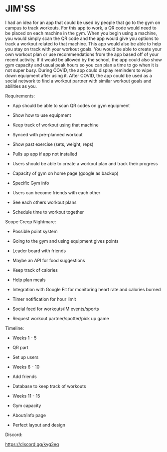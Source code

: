 # JIM'SS

I had an idea for an app that could be used by people that go to the gym on campus to track workouts. For this app to work, a QR code would need to be placed on each machine in the gym. When you begin using a machine, you would simply scan the QR code and the app would give you options to track a workout related to that machine. This app would also be able to help you stay on track with your workout goals. You would be able to create your own workout plan or use recommendations from the app based off of your recent activity. If it would be allowed by the school, the app could also show gym capacity and usual peak hours so you can plan a time to go when it is not super busy. During COVID, the app could display reminders to wipe down equipment after using it. After COVID, the app could be used as a social network to find a workout partner with similar workout goals and abilities as you.

<span style="font-weight: 400;">Requirements:</span>

*   <span style="font-weight: 400;">App should be able to scan QR codes on gym equipment</span>

*   <span style="font-weight: 400;">Show how to use equipment</span>
*   <span style="font-weight: 400;">Keep track of workout using that machine</span>
*   <span style="font-weight: 400;">Synced with pre-planned workout</span>
*   <span style="font-weight: 400;">Show past exercise (sets, weight, reps)</span>
*   <span style="font-weight: 400;">Pulls up app if app not installed</span>

*   <span style="font-weight: 400;">Users should be able to create a workout plan and track their progress</span>
*   <span style="font-weight: 400;">Capacity of gym on home page (google as backup)</span>
*   <span style="font-weight: 400;">Specific Gym info </span>
*   <span style="font-weight: 400;">Users can become friends with each other</span>

*   <span style="font-weight: 400;">See each others workout plans</span>
*   <span style="font-weight: 400;">Schedule time to workout together</span>

<span style="font-weight: 400;">Scope Creep Nightmare:</span>

*   <span style="font-weight: 400;">Possible point system</span>

*   <span style="font-weight: 400;">Going to the gym and using equipment gives points</span>
*   <span style="font-weight: 400;">Leader board with friends</span>

*   <span style="font-weight: 400;">Maybe an API for food suggestions</span>

*   <span style="font-weight: 400;">Keep track of calories</span>
*   <span style="font-weight: 400;">Help plan meals</span>

*   <span style="font-weight: 400;">Integration with Google Fit for monitoring heart rate and calories burned</span>
*   <span style="font-weight: 400;">Timer notification for hour limit</span>
*   <span style="font-weight: 400;">Social feed for workouts/IM events/sports</span>
*   <span style="font-weight: 400;">Request workout partner/spotter/pick up game</span>

<span style="font-weight: 400;">Timeline:</span>

*   <span style="font-weight: 400;">Weeks 1 - 5</span>

*   <span style="font-weight: 400;">QR part</span>
*   <span style="font-weight: 400;">Set up users</span>

*   <span style="font-weight: 400;">Weeks 6 - 10</span>

*   <span style="font-weight: 400;">Add friends</span>
*   <span style="font-weight: 400;">Database to keep track of workouts</span>

*   <span style="font-weight: 400;">Weeks 11 - 15</span>

*   <span style="font-weight: 400;">Gym capacity</span>
*   <span style="font-weight: 400;">About/info page</span>
*   <span style="font-weight: 400;">Perfect layout and design</span>

Discord:

[<span>https://discord.gg/kyg3eq</span>](https://discord.gg/kyg3eq)
